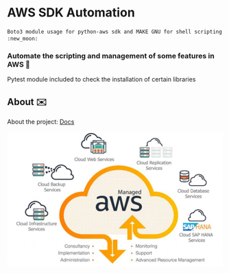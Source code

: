 # AWS SDK Automation

    Boto3 module usage for python-aws sdk and MAKE GNU for shell scripting  :new_moon:

### Automate the scripting and management of some features in AWS  :page_with_curl:

Pytest module included to check the installation of certain libraries

## About  :envelope:

About the project: [Docs](docs/README.md)

![](docs/img/AWS_1.jpg)